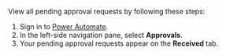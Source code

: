 View all pending approval requests by following these steps:

1. Sign in to [Power Automate](https://flow.microsoft.com).
2. In the left-side navigation pane, select **Approvals**.
3. Your pending approval requests appear on the **Received** tab.
